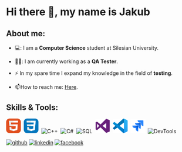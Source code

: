 # Hi there 👋, my name is Jakub
## About me:
<!-- 
In the past, I have managed to gain experience in designing and coding websites.
I am currently working as a programming tutor, teaching my students such technologies as: **HTML/CSS/C#**.
In my spare time I expand my knowledge in the field of testing, and **I am looking for a job/internship as a manual tester**. -->
 
- 💻: I am a **Computer Science** student at Silesian University.

- 👨‍🏫: I am currently working as a **QA Tester**.
- :zap: In my spare time I expand my knowledge in the field of **testing**.

- :mailbox:How to reach me: <a href="https://www.linkedin.com/in/jakubsalamon/" target="_blank">Here</a>.

## Skills & Tools:
<img src="https://github.com/tandpfun/skill-icons/blob/main/icons/HTML.svg" title="Html" alt="Html" width="40" height="40"/>&nbsp;
<img src="https://github.com/tandpfun/skill-icons/blob/main/icons/CSS.svg" title="CSS" alt="CSS" width="40" height="40"/>&nbsp;
<img src="https://raw.githubusercontent.com/isocpp/logos/master/cpp_logo.png" title="C++" alt="C++" width="40" height="40"/>&nbsp;
<img src="https://img.icons8.com/color/480/c-sharp-logo-2.png" title="C#" alt="C#" width="40" height="40"/>&nbsp;
<img src="https://cdn4.iconfinder.com/data/icons/flat-pro-database-set-1/32/sql-badge-512.png" title="SQL" alt="SQL" width="40" height="40"/>&nbsp;
<img src="https://github.com/devicons/devicon/blob/master/icons/visualstudio/visualstudio-plain.svg" title="VS" alt="VS" width="40" height="40"/>&nbsp;
<img src="https://github.com/devicons/devicon/blob/master/icons/vscode/vscode-original.svg" title="VScode" alt="VScode" width="40" height="40"/>&nbsp;
<img src="https://github.com/devicons/devicon/blob/master/icons/jira/jira-original.svg" title="Jira" alt="Jira" width="40" height="40"/>&nbsp;
<img src="https://static-00.iconduck.com/assets.00/chrome-devtools-icon-512x512-8iaxdppx.png" title="DevTools" alt="DevTools" width="40" height="40"/>&nbsp;







[<img src='https://cdn.jsdelivr.net/npm/simple-icons@3.0.1/icons/github.svg' alt='github' height='40'>](https://github.com/JakubSal)  [<img src='https://cdn.jsdelivr.net/npm/simple-icons@3.0.1/icons/linkedin.svg' alt='linkedin' height='40'>](https://www.linkedin.com/in/jakubsalamon/)  [<img src='https://cdn.jsdelivr.net/npm/simple-icons@3.0.1/icons/facebook.svg' alt='facebook' height='40'>](https://www.facebook.com/JakubSalamon01)  

